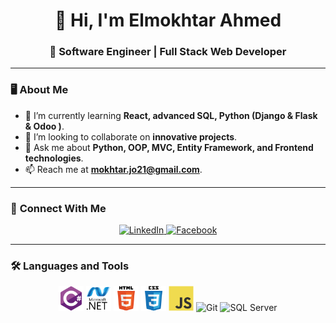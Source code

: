 <h1 align="center">👋 Hi, I'm Elmokhtar Ahmed</h1>
<h3 align="center">🚀 Software Engineer | Full Stack Web Developer</h3>



---

### 🖥️ **About Me**
- 🌱 I’m currently learning **React, advanced SQL, Python (Django & Flask & Odoo )**.
- 👯 I’m looking to collaborate on **innovative projects**.
- 💬 Ask me about **Python, OOP, MVC, Entity Framework, and Frontend technologies**.
- 📫 Reach me at **[mokhtar.jo21@gmail.com](mailto:mokhtar.jo21@gmail.com)**.

---

### 💼 **Connect With Me**
<p align="center">
  <a href="https://linkedin.com/in/elmokhtar-ahmed" target="_blank">
    <img src="https://img.icons8.com/fluent/48/000000/linkedin.png" alt="LinkedIn" />
  </a>
  <a href="https://fb.com/eslam-ayman" target="_blank">
    <img src="https://img.icons8.com/fluent/48/000000/facebook-new.png" alt="Facebook" />
  </a>
  
</p>

---

### 🛠️ **Languages and Tools**
<p align="center">
  <img src="https://raw.githubusercontent.com/devicons/devicon/master/icons/csharp/csharp-original.svg" alt="C#" width="40" height="40"/> 
  <img src="https://raw.githubusercontent.com/devicons/devicon/master/icons/dot-net/dot-net-original-wordmark.svg" alt=".NET" width="40" height="40"/> 
  <img src="https://raw.githubusercontent.com/devicons/devicon/master/icons/html5/html5-original-wordmark.svg" alt="HTML" width="40" height="40"/> 
  <img src="https://raw.githubusercontent.com/devicons/devicon/master/icons/css3/css3-original-wordmark.svg" alt="CSS" width="40" height="40"/> 
  <img src="https://raw.githubusercontent.com/devicons/devicon/master/icons/javascript/javascript-original.svg" alt="JavaScript" width="40" height="40"/> 
  <img src="https://www.vectorlogo.zone/logos/git-scm/git-scm-icon.svg" alt="Git" width="40" height="40"/> 
  <img src="https://www.svgrepo.com/show/303229/microsoft-sql-server-logo.svg" alt="SQL Server" width="40" height="40"/> 
</p>
